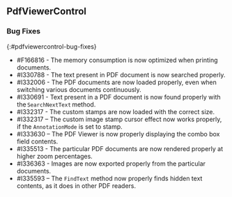 ## PdfViewerControl

### Bug Fixes
{:#pdfviewercontrol-bug-fixes}
* \#F166816 - The memory consumption is now optimized when printing documents. 
* \#I330788 - The text present in PDF document is now searched properly. 
* \#I332006 - The PDF documents are now loaded properly, even when switching various documents continuously. 
* \#I330691 - Text present in a PDF document is now found properly with the `SearchNextText` method. 
* \#I332317 - The custom stamps are now loaded with the correct size.  
* \#I332317 – The custom image stamp cursor effect now works properly, if the `AnnotationMode` is set to stamp. 
* \#I333630 – The PDF Viewer is now properly displaying the combo box field contents.  
* \#I335513 - The particular PDF documents are now rendered properly at higher zoom percentages.
* \#I336363 - Images are now exported properly from the particular documents.  
* \#I335593 – The `FindText` method now properly finds hidden text contents, as it does in other PDF readers. 